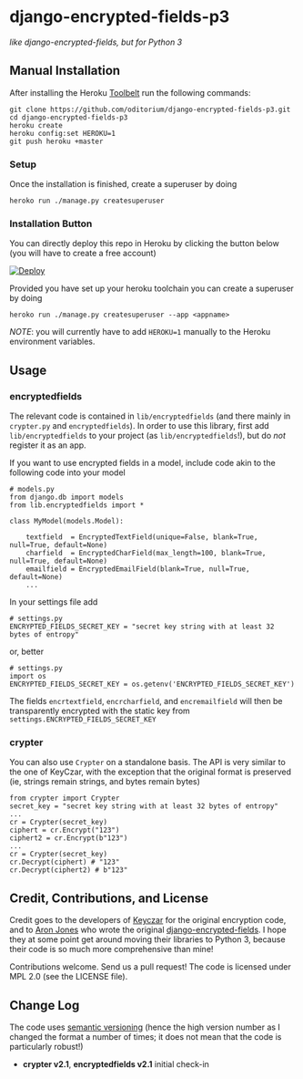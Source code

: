 # django-encrypted-fields-p3
_like django-encrypted-fields, but for Python 3_

## Manual Installation

After installing the Heroku [Toolbelt](https://toolbelt.heroku.com/) run the following commands:

    git clone https://github.com/oditorium/django-encrypted-fields-p3.git
    cd django-encrypted-fields-p3
    heroku create
    heroku config:set HEROKU=1
    git push heroku +master

### Setup

Once the installation is finished, create a superuser by doing

    heroko run ./manage.py createsuperuser


### Installation Button

You can directly deploy this repo in Heroku by clicking the button below
(you will have to create a free account)

[![Deploy](https://www.herokucdn.com/deploy/button.svg)](https://heroku.com/deploy)

Provided you have set up your heroku toolchain you can create a superuser by doing

    heroko run ./manage.py createsuperuser --app <appname> 
    
*NOTE*: you will currently have to add `HEROKU=1` manually to the Heroku environment
variables. 

## Usage

### encryptedfields

The relevant code is contained in `lib/encryptedfields` (and there mainly in `crypter.py` 
and `encryptedfields`). In order to use this library, first add `lib/encryptedfields` 
to your project (as `lib/encryptedfields`!), but do _not_ register it as an app.

If you want to use encrypted fields in a model, include code akin to the following code
into your model

    # models.py
    from django.db import models
    from lib.encryptedfields import * 
    
    class MyModel(models.Model):
    
        textfield  = EncryptedTextField(unique=False, blank=True, null=True, default=None)
        charfield  = EncryptedCharField(max_length=100, blank=True, null=True, default=None)
        emailfield = EncryptedEmailField(blank=True, null=True, default=None)
        ...
        

In your settings file add

    # settings.py
    ENCRYPTED_FIELDS_SECRET_KEY = "secret key string with at least 32 bytes of entropy"

or, better

    # settings.py
    import os
    ENCRYPTED_FIELDS_SECRET_KEY = os.getenv('ENCRYPTED_FIELDS_SECRET_KEY')
    
The fields `encrtextfield`, `encrcharfield`, and `encremailfield` will then be transparently encrypted 
with the static key from `settings.ENCRYPTED_FIELDS_SECRET_KEY`

### crypter

You can also use `Crypter` on a standalone basis. The API is very similar to the one of KeyCzar,
with the exception that the original format is preserved (ie, strings remain strings, and bytes remain
bytes)

	from crypter import Crypter
	secret_key = "secret key string with at least 32 bytes of entropy"
	...
	cr = Crypter(secret_key)
	ciphert = cr.Encrypt("123")
	ciphert2 = cr.Encrypt(b"123")
	...
	cr = Crypter(secret_key)
	cr.Decrypt(ciphert) # "123"
	cr.Decrypt(ciphert2) # b"123"


## Credit, Contributions, and License

Credit goes to the developers of [Keyczar](https://github.com/google/keyczar) 
for the original encryption code, and to [Aron Jones](https://github.com/defrex) who wrote the original [django-encrypted-fields](https://github.com/defrex/django-encrypted-fields). I hope they
at some point get around moving their libraries to Python 3, because their code
is so much more comprehensive than mine!

Contributions welcome. Send us a pull request! The code is licensed under MPL 2.0 (see the LICENSE file).


## Change Log

The code uses [semantic versioning](http://semver.org/) (hence the high version number as I changed
the format a number of times; it does not mean that the code is particularly robust!)

- **crypter v2.1**, **encryptedfields v2.1** initial check-in



[djslack]: https://github.com/oditorium/django-slack/commit/7872d385e7b7243365ecf1429c2b86a0ac7d4ece
